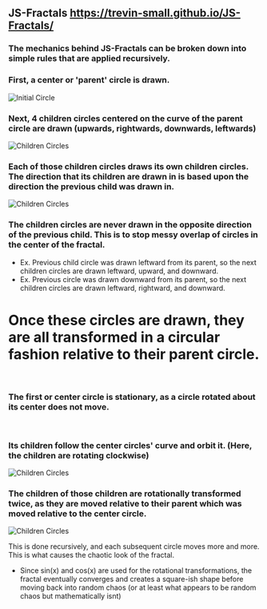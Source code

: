 ## JS-Fractals https://trevin-small.github.io/JS-Fractals/


### The mechanics behind JS-Fractals can be broken down into simple rules that are applied recursively.

### First, a center or 'parent' circle is drawn. 
![Initial Circle](https://github.com/Trevin-Small/JS-Fractals/blob/main/images/Initial_Circle.png)

### Next, 4 children circles centered on the curve of the parent circle are drawn (upwards, rightwards, downwards, leftwards)
![Children Circles](https://github.com/Trevin-Small/JS-Fractals/blob/main/images/Children.png)

### Each of those children circles draws its own children circles. The direction that its children are drawn in is based upon the direction the previous child was drawn in.
![Children Circles](https://github.com/Trevin-Small/JS-Fractals/blob/main/images/Second_Children.png)
### The children circles are never drawn in the opposite direction of the previous child. This is to stop messy overlap of circles in the center of the fractal.  
- Ex. Previous child circle was drawn leftward from its parent, so the next children circles are drawn leftward, upward, and downward.   
- Ex. Previous circle was drawn downward from its parent, so the next children circles are drawn leftward, rightward, and downward.  

# Once these circles are drawn, they are all transformed in a circular fashion relative to their parent circle.  
</br>

### The first or center circle is stationary, as a circle rotated about its center does not move.
</br>

### Its children follow the center circles' curve and orbit it. (Here, the children are rotating clockwise)
![Children Circles](https://github.com/Trevin-Small/JS-Fractals/blob/main/images/First_Rotation.png)

### The children of those children are rotationally transformed twice, as they are moved relative to their parent which was moved relative to the center circle.
![Children Circles](https://github.com/Trevin-Small/JS-Fractals/blob/main/images/Second_Rotation.png)

This is done recursively, and each subsequent circle moves more and more. This is what causes the chaotic look of the fractal.

- Since sin(x) and cos(x) are used for the rotational transformations, the fractal eventually converges and creates a square-ish shape before moving back into random chaos (or at least what appears to be random chaos but mathematically isnt) 
